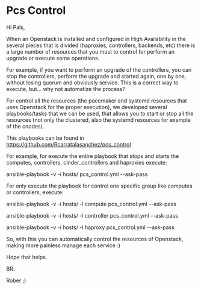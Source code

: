 # Pcs Control

Hi Pals,

When an Openstack is installed and configured in High Availability in the several pieces that is divided (haproxies, controllers, backends, etc) there is a large number of resources that you must to control for perform an upgrade or execute some operations.

For example, if you want to perform an upgrade of the controllers, you can stop the controllers, perform the upgrade and started again, one by one, without losing quorum and obviously service.
This is a correct way to execute, but... why not automatize the process?

For control all the resources (the pacemaker and systemd resources that uses Openstack for the proper execution), we developed several playbooks/tasks that we can be used, that allows you to start or stop all the resources (not only the clustered, also the systemd resources for example of the cnodes).

This playbooks can be found in https://github.com/Rcarratalasanchez/pcs_control

For example, for execute the entire playbook that stops and starts the computes, controllers, cinder_controllers and haproxies execute:

ansible-playbook -v -i hosts/<inventory> pcs_control.yml --ask-pass

For only execute the playbook for control one specific group like computes or controllers, execute:

ansible-playbook -v -i hosts/<inventory> -l compute pcs_control.yml --ask-pass

ansible-playbook -v -i hosts/<inventory> -l controller pcs_control.yml --ask-pass

ansible-playbook -v -i hosts/<inventory> -l haproxy pcs_control.yml --ask-pass

So, with this you can automatically control the resources of Openstack, making more painless manage each service :)

Hope that helps.

BR.

Rober ;)
